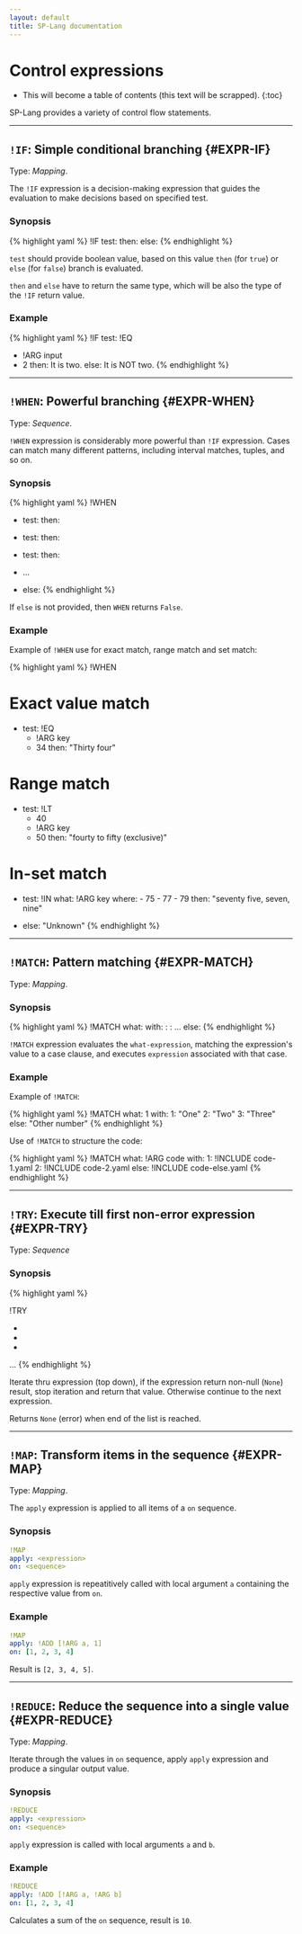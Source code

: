```yaml
---
layout: default
title: SP-Lang documentation
---
```


# Control expressions

* This will become a table of contents (this text will be scrapped).
{:toc}

SP-Lang provides a variety of control flow statements. 

--- 

## `!IF`: Simple conditional branching  {#EXPR-IF}

Type: _Mapping_.


The `!IF` expression is a decision-making expression that guides the evaluation to make decisions based on specified test.

### Synopsis

{% highlight yaml %}
!IF
test: <expression>
then: <expression>
else: <expression>
{% endhighlight %}


`test` should provide boolean value, based on this value `then` (for `true`) or `else` (for `false`) branch is evaluated.

`then` and `else` have to return the same type, which will be also the type of the `!IF` return value.


### Example

{% highlight yaml %}
!IF
test:
  !EQ
  - !ARG input
  - 2
then:
  It is two.
else:
  It is NOT two.
{% endhighlight %}

---

## `!WHEN`: Powerful branching  {#EXPR-WHEN}

Type: _Sequence_.

`!WHEN` expression is considerably more powerful than `!IF` expression.
Cases can match many different patterns, including interval matches, tuples, and so on. 


### Synopsis

{% highlight yaml %}
!WHEN
- test: <expression>
  then: <expression>

- test: <expression>
  then: <expression>

- test: <expression>
  then: <expression>

- ...

- else: <expression>
{% endhighlight %}


If `else` is not provided, then `WHEN` returns `False`.


### Example

Example of `!WHEN` use for exact match, range match and set match:

{% highlight yaml %}
!WHEN

# Exact value match
- test:
    !EQ
    - !ARG key
    - 34
  then:
    "Thirty four"

# Range match
- test:
    !LT
    - 40
    - !ARG key
    - 50
  then:
    "fourty to fifty (exclusive)"

# In-set match
- test:
    !IN
    what: !ARG key
    where:
      - 75
      - 77
      - 79
  then:
    "seventy five, seven, nine"


- else:
    "Unknown"
{% endhighlight %}

--- 

## `!MATCH`: Pattern matching {#EXPR-MATCH}

Type: _Mapping_.


### Synopsis

{% highlight yaml %}
!MATCH
what: <what-expression>
with:
  <value>: <expression>
  <value>: <expression>
  ...
else:
  <expression>
{% endhighlight %}

`!MATCH` expression evaluates the `what-expression`, matching the expression's value to a case clause, and executes `expression` associated with that case.

    
### Example

Example of `!MATCH`:

{% highlight yaml %}
!MATCH
what: 1
with:
  1: "One"
  2: "Two"
  3: "Three"
else:
  "Other number"
{% endhighlight %}

    
Use of `!MATCH` to structure the code:

{% highlight yaml %}
!MATCH
what: !ARG code
with:
  1: !INCLUDE code-1.yaml
  2: !INCLUDE code-2.yaml
else:
  !INCLUDE code-else.yaml
{% endhighlight %}
  
---

## `!TRY`: Execute till first non-error expression  {#EXPR-TRY}


Type: _Sequence_

### Synopsis

{% highlight yaml %}

!TRY
- <expression>
- <expression>
- <expression>
...
{% endhighlight %}

Iterate thru expression (top down), if the expression return non-null (`None`) result, stop iteration and return that value.
Otherwise continue to the next expression.

Returns `None` (error) when end of the list is reached.


---

## `!MAP`: Transform items in the sequence {#EXPR-MAP}

Type: _Mapping_.

The `apply` expression is applied to all items of a  `on` sequence.

### Synopsis

```yaml
!MAP
apply: <expression>
on: <sequence>
```

`apply` expression is repeatitively called with local argument `a` containing the respective value from `on`.

### Example

```yaml
!MAP
apply: !ADD [!ARG a, 1]
on: [1, 2, 3, 4]
```

Result is `[2, 3, 4, 5]`.



---

## `!REDUCE`: Reduce the sequence into a single value {#EXPR-REDUCE}

Type: _Mapping_.

Iterate through the values in `on` sequence, apply `apply` expression and produce a singular output value.

### Synopsis

```yaml
!REDUCE
apply: <expression>
on: <sequence>
```

`apply` expression is called with local arguments `a` and `b`.


### Example

```yaml
!REDUCE
apply: !ADD [!ARG a, !ARG b]
on: [1, 2, 3, 4]
```

Calculates a sum of the `on` sequence, result is `10`.

